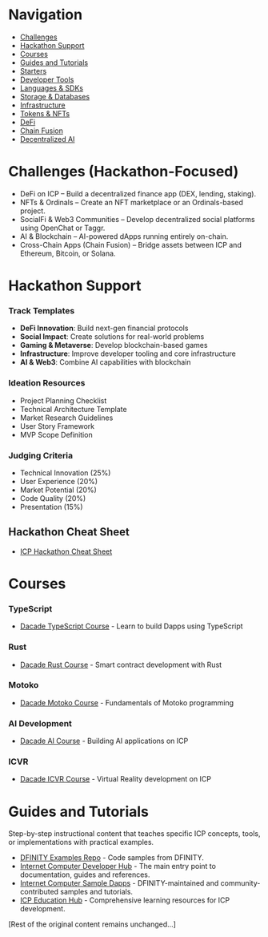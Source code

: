 # Navigation
- [Challenges](#challenges-hackathon-focused)
- [Hackathon Support](#hackathon-support)
- [Courses](#courses)
- [Guides and Tutorials](#guides-and-tutorials)
- [Starters](#starters)
- [Developer Tools](#developer-tooling)
- [Languages & SDKs](#motoko)
- [Storage & Databases](#storage-and-databases)
- [Infrastructure](#infrastructure)
- [Tokens & NFTs](#fungible-and-non-fungible-tokens-nfts)
- [DeFi](#decentralized-finance-defi)
- [Chain Fusion](#chain-fusion)
- [Decentralized AI](#decentralized-ai)

# Challenges (Hackathon-Focused)

- DeFi on ICP – Build a decentralized finance app (DEX, lending, staking).
- NFTs & Ordinals – Create an NFT marketplace or an Ordinals-based project.
- SocialFi & Web3 Communities – Develop decentralized social platforms using OpenChat or Taggr.
- AI & Blockchain – AI-powered dApps running entirely on-chain.
- Cross-Chain Apps (Chain Fusion) – Bridge assets between ICP and Ethereum, Bitcoin, or Solana.

# Hackathon Support

### Track Templates
- **DeFi Innovation**: Build next-gen financial protocols
- **Social Impact**: Create solutions for real-world problems
- **Gaming & Metaverse**: Develop blockchain-based games
- **Infrastructure**: Improve developer tooling and core infrastructure
- **AI & Web3**: Combine AI capabilities with blockchain

### Ideation Resources
- Project Planning Checklist
- Technical Architecture Template
- Market Research Guidelines
- User Story Framework
- MVP Scope Definition

### Judging Criteria
- Technical Innovation (25%)
- User Experience (20%)
- Market Potential (20%)
- Code Quality (20%)
- Presentation (15%)

## Hackathon Cheat Sheet
   - [ICP Hackathon Cheat Sheet](https://dfinityorg.notion.site/ICP-Hackathon-Cheat-Sheet-b2921239266149de81021412f572351c) 

# Courses

### TypeScript
- [Dacade TypeScript Course](https://dacade.org/communities/icp/) - Learn to build Dapps using TypeScript

### Rust
- [Dacade Rust Course](https://dacade.org/communities/icp/) - Smart contract development with Rust

### Motoko
- [Dacade Motoko Course](https://dacade.org/communities/icp/) - Fundamentals of Motoko programming

### AI Development
- [Dacade AI Course](https://dacade.org/communities/icp/) - Building AI applications on ICP

### ICVR
- [Dacade ICVR Course](https://dacade.org/communities/icp/) - Virtual Reality development on ICP

# Guides and Tutorials
Step-by-step instructional content that teaches specific ICP concepts, tools, or implementations with practical examples.
- [DFINITY Examples Repo](https://github.com/dfinity/examples) - Code samples from DFINITY.
- [Internet Computer Developer Hub](https://internetcomputer.org/docs/current/home) - The main entry point to documentation, guides and references.
- [Internet Computer Sample Dapps](https://internetcomputer.org/samples) - DFINITY-maintained and community-contributed samples and tutorials.
- [ICP Education Hub](https://github.com/motoko-bootcamp/awesome-icp-education-hub) - Comprehensive learning resources for ICP development.

[Rest of the original content remains unchanged...]
